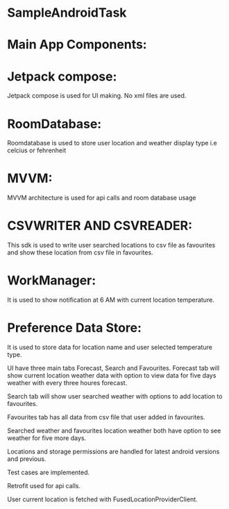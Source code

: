 # SampleAndroidTask
# Main App Components:
# Jetpack compose:
  Jetpack compose is used for UI making. No xml files are used.

# RoomDatabase:
  Roomdatabase is used to store user location and weather display type i.e celcius or fehrenheit

# MVVM:
  MVVM architecture is used for api calls and room database usage

# CSVWRITER AND CSVREADER:
  This sdk is used to write user searched locations to csv file as favourites 
  and show these location from csv file in favourites.

# WorkManager:
  It is used to show notification at 6 AM with current location temperature.

# Preference Data Store:
  It is used to store data for location name and user selected temperature type.

  UI have three main tabs Forecast, Search and Favourites.
  Forecast tab will show current location weather data with option to view data for five days weather with
  every three houres forecast.
  
  Search tab will show user searched weather with options to add location to favourites.

  Favourites tab has all data from csv file that user added in favourites.

  Searched weather and favourites location weather both have option to see weather for five more days.

  Locations and storage permissions are handled for latest android versions and previous.

  Test cases are implemented.

  Retrofit used for api calls.

  User current location is fetched with FusedLocationProviderClient.

